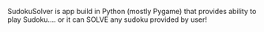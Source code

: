 SudokuSolver is app build in Python (mostly Pygame) that provides ability to play Sudoku.... or it can SOLVE any sudoku provided by user! 
